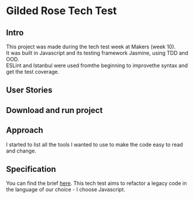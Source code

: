 # Gilded Rose Tech Test

## Intro

This project was made during the tech test week at Makers (week 10).  
It was built in Javascript and its testing framework Jasmine, using TDD and OOD.  
ESLint and Istanbul were used fromthe beginning to improvethe syntax and get the test coverage.

## User Stories

## Download and run project

## Approach

I started to list all the tools I wanted to use to make the code easy to read and change.

## Specification

You can find the brief [here](https://github.com/emilybache/GildedRose-Refactoring-Kata). This tech test aims to refactor a legacy code in the language of our choice - I choose Javascript.